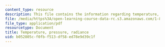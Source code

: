 ```yaml
---
content_type: resource
description: This file contains the information regarding temperature, pressure, radiance.
file: /media/https%3A/open-learning-course-data-rc.s3.amazonaws.com/1-84j-atmospheric-chemistry-fall-2013/b052805cf0fbf513df58ed78e9d39c1f_MIT1_84JF13_Lec6IPT.pdf
file_type: application/pdf
resourcetype: Document
title: Temperature, pressure, radiance
uid: b052805c-f0fb-f513-df58-ed78e9d39c1f
---
```

